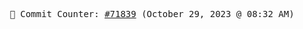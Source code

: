 <p align="center">
    <samp>
        📮 Commit Counter: <a href="https://github.com/Javascript-void0/Javascript-void0/commits/main">#71839</a> (October 29, 2023 @ 08:32 AM)
    </samp>
</p>